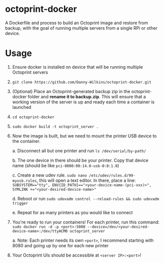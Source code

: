 # octoprint-docker
A Dockerfile and process to build an Octoprint image and restore from backup, with the goal of running multiple servers from a single RPi or other device.

# Usage

1. Ensure docker is installed on device that will be running multiple Octoprint servers 
2. ```git clone https://github.com/Danny-Wilkins/octoprint-docker.git```
3. (Optional) Place an Octoprint-generated backup zip in the octoprint-docker folder and **rename it to backup.zip**. This will ensure that a working version of the server is up and ready each time a container is launched
4. ```cd octoprint-docker```
5. ```sudo docker build -t octoprint_server .```
6. Now the image is built, but we need to mount the printer USB device to the container. 
  
      a. Disconnect all but one printer and run ```ls /dev/serial/by-path/```  
      
      b. The one device in there should be your printer. Copy that device name (should be like ```pci-0000:00:14.0-usb-0:8:1.0```)

      c. Create a new udev rule. ```sudo nano /etc/udev/rules.d/99-myusb.rules```, this will open a text editor. In there, place a line: ```SUBSYSTEM=="tty", ENV{ID_PATH}=="<your-device-name-(pci-xxx)>", SYMLINK +="<your-desired-device-name>"```
      
      d. Reboot or run ```sudo udevadm control --reload-rules && sudo udevadm trigger```
      
      e. Repeat for as many printers as you would like to connect
7. You're ready to run your containers! For each printer, run this command: ```sudo docker run -d -p <port>:5000 --device=/dev/<your-desired-device-name>:/dev/ttyACM0 octoprint_server```

      a. Note: Each printer needs its own ```<port>```, I recommend starting with 8080 and going up by one for each new printer
8. Your Octoprint UIs should be accessible at ```<server IP>:<port>```!
